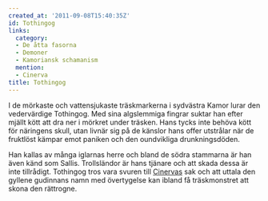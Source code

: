 ```yaml
---
created_at: '2011-09-08T15:40:35Z'
id: Tothingog
links:
  category:
  - De åtta fasorna
  - Demoner
  - Kamoriansk schamanism
  mention:
  - Cinerva
title: Tothingog
---
```


I de mörkaste och vattensjukaste träskmarkerna i sydvästra Kamor lurar den vedervärdige Tothingog.
Med sina algslemmiga fingrar suktar han efter mjällt kött att dra ner i mörkret under träsken. Hans
tycks inte behöva kött för näringens skull, utan livnär sig på de känslor hans offer utstrålar när
de fruktlöst kämpar emot paniken och den oundvikliga drunkningsdöden.

Han kallas av många iglarnas herre och bland de södra stammarna är han även känd som Sallis.
Trollsländor är hans tjänare och att skada dessa är inte tillrådigt. Tothingog tros vara svuren till
[Cinervas] sak och att uttala den gyllene gudinnans namn med övertygelse kan ibland få träskmonstret
att skona den rättrogne.

  [Cinervas]: Cinerva